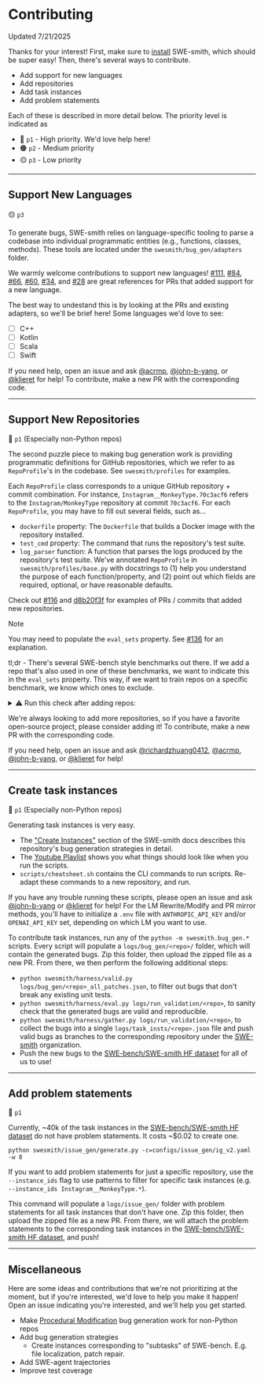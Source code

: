 # Contributing
Updated 7/21/2025

Thanks for your interest!
First, make sure to [install](https://swesmith.com/getting_started/installation.html) SWE-smith, which should be super easy!
Then, there's several ways to contribute.

* Add support for new languages
* Add repositories
* Add task instances
* Add problem statements

Each of these is described in more detail below. The priority level is indicated as
* 🔴 `p1` - High priority. We'd love help here!
* 🟠 `p2` - Medium priority
* 🟡 `p3` - Low priority

<hr />

## Support New Languages

🟡 `p3`

To generate bugs, SWE-smith relies on language-specific tooling to parse a codebase into individual programmatic entities (e.g., functions, classes, methods).
These tools are located under the `swesmith/bug_gen/adapters` folder.

We warmly welcome contributions to support new languages! [#111](https://github.com/SWE-bench/SWE-smith/pull/111), [#84](https://github.com/SWE-bench/SWE-smith/pull/84), [#66](https://github.com/SWE-bench/SWE-smith/pull/66), [#60](https://github.com/SWE-bench/SWE-smith/pull/60), [#34](https://github.com/SWE-bench/SWE-smith/pull/34), and [#28](https://github.com/SWE-bench/SWE-smith/pull/28) are great references for PRs that added support for a new language.

The best way to undestand this is by looking at the PRs and existing adapters, so we'll be brief here! Some languages we'd love to see:
- [ ] C++
- [ ] Kotlin
- [ ] Scala
- [ ] Swift

If you need help, open an issue and ask [@acrmp](https://github.com/acrmp), [@john-b-yang](https://github.com/john-b-yang), or [@klieret](https://github.com/klieret) for help! To contribute, make a new PR with the corresponding code.

<hr />

## Support New Repositories

🔴 `p1` (Especially non-Python repos)

The second puzzle piece to making bug generation work is providing programmatic definitions for GitHub repositories, which we refer to as `RepoProfile`'s in the codebase.
See `swesmith/profiles` for examples.

Each `RepoProfile` class corresponds to a unique GitHub repository + commit combination.
For instance, `Instagram__MonkeyType.70c3acf6` refers to the `Instagram/MonkeyType` repository at commit `70c3acf6`.
For each `RepoProfile`, you may have to fill out several fields, such as...
* `dockerfile` property: The `Dockerfile` that builds a Docker image with the repository installed.
* `test_cmd` property: The command that runs the repository's test suite.
* `log_parser` function: A function that parses the logs produced by the repository's test suite.
We've annotated `RepoProfile` in `swesmith/profiles/base.py` with docstrings to (1) help you understand the purpose of each function/property, and (2) point out which fields are required, optional, or have reasonable defaults.

Check out [#116](https://github.com/SWE-bench/SWE-smith/pull/116) and [d8b20f3f](https://github.com/SWE-bench/SWE-smith/commit/d8b20f3f2ee13e8c9b6ef9495c25e9704008d07a) for examples of PRs / commits that added new repositories.

> [!NOTE]
> You may need to populate the `eval_sets` property. See [#136](https://github.com/SWE-bench/SWE-smith/pull/136) for an explanation.
> 
> tl;dr - There's several SWE-bench style benchmarks out there. If we add a repo that's also used in one of these benchmarks, we want to indicate this in the `eval_sets` property.
> This way, if we want to train repos on a specific benchmark, we know which ones to exclude.
>
> <details>
>      <summary>⚠️ Run this check after adding repos:</summary>
>
> ```python
> from swesmith.profiles import registry
> from datasets import load_dataset
> 
> sb = set(load_dataset("SWE-bench/SWE-bench_Verified", split="test")["repo"])
> sbmm = set(load_dataset("SWE-bench/SWE-bench_Multimodal", split="test")["repo"])
> sbml = set(load_dataset("SWE-bench/SWE-bench_Multilingual", split="test")["repo"])
> 
> profiles = {
>     f"{rp.owner}/{rp.repo}": rp.eval_sets
>     for rp in registry.values()
> }
> 
> for test_repos, test_set in [
>     (sb, "SWE-bench_Verified"),
>     (sbmm, "SWE-bench_Multimodal"),
>     (sbml, "SWE-bench_Multilingual"),
> ]:
>     for repo in test_repos:
>         if repo not in profiles:
>             continue
>         if test_set not in profiles[repo]:
>             print(f"Add {test_set} to {repo}'s `eval_sets` property")
> ```
> </details>

We're always looking to add more repositories, so if you have a favorite open-source project, please consider adding it! To contribute, make a new PR with the corresponding code.

If you need help, open an issue and ask [@richardzhuang0412](https://github.com/richardzhuang0412), [@acrmp](https://github.com/acrmp), [@john-b-yang](https://github.com/john-b-yang), or [@klieret](https://github.com/klieret) for help!

<hr />

## Create task instances

🔴 `p1` (Especially non-Python repos)

Generating task instances is very easy.
* The ["Create Instances"](https://swesmith.com/guides/create_instances.html) section of the SWE-smith docs describes this repository's bug generation strategies in detail.
* The [Youtube Playlist](https://youtube.com/playlist?list=PL1b-qYhmIXEhyaUafmTYmMI4l9dbCLNix&si=7xnYixLc7MJSy7UU) shows you what things should look like when you run the scripts.
* `scripts/cheatsheet.sh` contains the CLI commands to run scripts. Re-adapt these commands to a new repository, and run.

If you have any trouble running these scripts, please open an issue and ask [@john-b-yang](https://github.com/john-b-yang) or [@klieret](https://github.com/klieret) for help!
For the LM Rewrite/Modify and PR mirror methods, you'll have to initialize a `.env` file with `ANTHROPIC_API_KEY` and/or `OPENAI_API_KEY` set, depending on which LM you want to use.

To contribute task instances, run any of the `python -m swesmith.bug_gen.*` scripts. Every script will populate a `logs/bug_gen/<repo>/` folder, which will contain the generated bugs.
Zip this folder, then upload the zipped file as a new PR.
From there, we then perform the following additional steps:
* `python swesmith/harness/valid.py logs/bug_gen/<repo>_all_patches.json`, to filter out bugs that don't break any existing unit tests.
* `python swesmith/harness/eval.py logs/run_validation/<repo>`, to sanity check that the generated bugs are valid and reproducible.
* `python swesmith/harness/gather.py logs/run_validation/<repo>`, to collect the bugs into a single `logs/task_insts/<repo>.json` file and push valid bugs as branches to the corresponding repository under the [SWE-smith](https://github.com/orgs/swesmith/repositories) organization.
* Push the new bugs to the [SWE-bench/SWE-smith HF dataset](https://huggingface.co/datasets/SWE-bench/SWE-smith) for all of us to use!

<hr />

## Add problem statements

🔴 `p1`

Currently, ~40k of the task instances in the [SWE-bench/SWE-smith HF dataset](https://huggingface.co/datasets/SWE-bench/SWE-smith) do not have problem statements.
It costs ~$0.02 to create one.

```
python swesmith/issue_gen/generate.py -c=configs/issue_gen/ig_v2.yaml -w 8
```
If you want to add problem statements for just a specific repository, use the `--instance_ids` flag to use patterns to filter for specific task instances (e.g. `--instance_ids Instagram__MonkeyType.*`).

This command will populate a `logs/issue_gen/` folder with problem statements for all task instances that don't have one.
Zip this folder, then upload the zipped file as a new PR.
From there, we will attach the problem statements to the corresponding task instances in the [SWE-bench/SWE-smith HF dataset](https://huggingface.co/datasets/SWE-bench/SWE-smith), and push!

<hr />

## Miscellaneous

Here are some ideas and contributions that we're not prioritizing at the moment, but if you're interested, we'd love to help you make it happen!
Open an issue indicating you're interested, and we'll help you get started.

* Make [Procedural Modification](https://swesmith.com/guides/create_instances.html#procedural-modification) bug generation work for non-Python repos
* Add bug generation strategies
    * Create instances corresponding to "subtasks" of SWE-bench. E.g. file localization, patch repair.
* Add SWE-agent trajectories
* Improve test coverage
